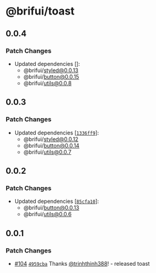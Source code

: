 # @brifui/toast

## 0.0.4

### Patch Changes

- Updated dependencies []:
  - @brifui/styled@0.0.13
  - @brifui/button@0.0.15
  - @brifui/utils@0.0.8

## 0.0.3

### Patch Changes

- Updated dependencies [[`1336ff9`](https://github.com/brifui-org/brif-ui/commit/1336ff9dd99899e54da1bd4bfa77168c14c4e662)]:
  - @brifui/styled@0.0.12
  - @brifui/button@0.0.14
  - @brifui/utils@0.0.7

## 0.0.2

### Patch Changes

- Updated dependencies [[`85cfa10`](https://github.com/brifui-org/brif-ui/commit/85cfa10cca6ad3b3de2d48004e8517068c91df33)]:
  - @brifui/button@0.0.13
  - @brifui/utils@0.0.6

## 0.0.1

### Patch Changes

- [#104](https://github.com/brifui-org/brif-ui/pull/104) [`4959cba`](https://github.com/brifui-org/brif-ui/commit/4959cba818b5598ddbaf09b3d68e6c7b28fc4a71) Thanks [@trinhthinh388](https://github.com/trinhthinh388)! - released toast
